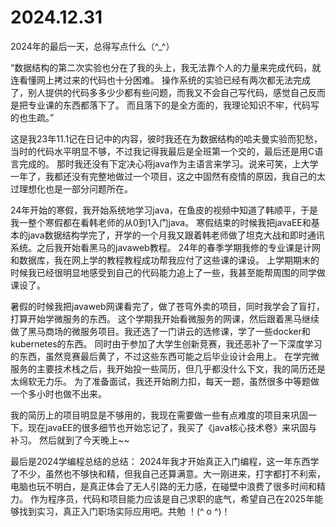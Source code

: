 # 2024.12.31
2024年的最后一天，总得写点什么（^_^）


“数据结构的第二次实验也分在了我的头上，我无法靠个人的力量来完成代码，就连看懂网上拷过来的代码也十分困难。
操作系统的实验已经有两次都无法完成了，别人提供的代码多多少少都有些问题，而我又不会自己写代码，感觉自己反而是把专业课的东西都落下了。
而且落下的是全方面的，我理论知识不牢，代码写的也生疏。”

   这是我23年11.1记在日记中的内容，彼时我还在为数据结构的哈夫曼实验而犯愁，当时的代码水平明显不够，不过我记得我最后是全班第一个交的，最后还是用C语言完成的。
那时我还没有下定决心将java作为主语言来学习。说来可笑，上大学一年了，我都还没有完整地做过一个项目，这之中固然有疫情的原因，我自己的太过理想化也是一部分问题所在。

   24年开始的寒假，我开始系统地学习java，在鱼皮的视频中知道了韩顺平，于是我一整个寒假都在看韩老师的从0到1入门java。
寒假结束的时候我把javaEE和基本的java数据结构学完了，开学的一个月我又跟着韩老师做了坦克大战和即时通讯系统。之后我开始看黑马的javaweb教程。
24年的春季学期我修的专业课是计网和数据库，我在网上学的教程教程成功帮我应付了这些课的课设。
上学期期末的时候我已经很明显地感受到自己的代码能力追上了一些，我甚至能帮周围的同学做课设了。

  暑假的时候我把javaweb网课看完了，做了苍穹外卖的项目，同时我学会了盲打，打算开始学微服务的东西。
这个学期我开始看微服务的网课，然后跟着黑马继续做了黑马商场的微服务项目。我还选了一门讲云的选修课，学了一些docker和kubernetes的东西。
同时由于参加了大学生创新竞赛，我还恶补了一下深度学习的东西，虽然竞赛最后黄了，不过这些东西可能之后毕业设计会用上。
在学完微服务的主要技术栈之后，我开始投一些简历，但几乎都没什么下文，我的简历还是太绵软无力乐。
为了准备面试，我还开始刷力扣，每天一题，虽然很多中等题做一个多小时也做不出来。

  我的简历上的项目明显是不够用的，我现在需要做一些有点难度的项目来巩固一下。现在javaEE的很多细节也开始忘记了，我买了《java核心技术卷》来巩固与补习。
  然后就到了今天晚上~~

最后是2024学编程总结的总结：
  2024年我才开始真正入门编程，这一年东西学了不少，虽然也不够快和精，但我自己还算满意。大一刚进来，打字都打不利索，电脑也玩不明白，是真正体会了无人引路的无力感，在碰壁中浪费了很多时间和精力。
作为程序员，代码和项目能力应该是自己求职的底气，希望自己在2025年能够找到实习，真正入门职场实际应用吧。共勉 ！(^ o ^)！

  



